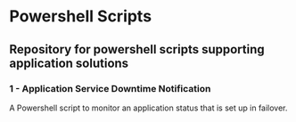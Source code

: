 # Powershell Scripts

## Repository for powershell scripts supporting application solutions

### 1 - Application Service Downtime Notification

A Powershell script to monitor an application status that is set up in failover.
